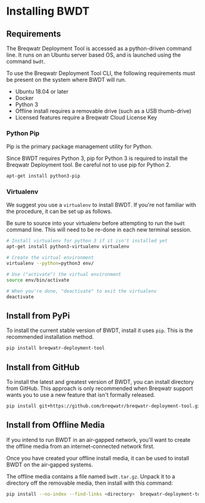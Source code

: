 # Installing BWDT

## Requirements

The Breqwatr Deployment Tool is accessed as a python-driven command line. It
runs on an Ubuntu server based OS, and is launched using the command `bwdt`.

To use the Breqwatr Deployment Tool CLI, the following requirements must be
present on the system where BWDT will run.

- Ubuntu 18.04 or later
- Docker
- Python 3
- Offline install requires a removable drive (such as a USB thumb-drive)
- Licensed features require a Breqwatr Cloud License Key


### Python Pip

Pip is the primary package management utility for Python.

Since BWDT requires Python 3, pip for Python 3 is required to install the
Breqwatr Deployment tool. Be careful not to use pip for Python 2.

```bash
apt-get install python3-pip
```

### Virtualenv

We suggest you use a `virtualenv` to install BWDT. If you're not familiar with
the procedure, it can be set up as follows.

Be sure to source into your virtualenv before attempting to run the `bwdt`
command line. This will need to be re-done in each new terminal session.

```bash
# Install virtualenv for python 3 if it isn't installed yet
apt-get install python3-virtualenv virtualenv

# Create the virtual environment
virtualenv --python=python3 env/

# Use ("activate") the virtual environment
source env/bin/activate

# When you're done, "deactivate" to exit the virtualenv
deactivate
```

## Install from PyPi

To install the current stable version of BWDT, install it uses `pip`. This is
the recommended installation method.

```bash
pip install breqwatr-deployment-tool
```


## Install from GitHub

To install the latest and greatest version of BWDT, you can install directory
from GitHub. This approach is only recommended when Breqwatr support wants you
to use a new feature that isn't formally released.

```bash
pip install git+https://github.com/breqwatr/breqwatr-deployment-tool.git
```


## Install from Offline Media

If you intend to run BWDT in an air-gapped network, you'll want to create
the offline media from an internet-connected network first.

Once you have created your offline install media, it can be used to install
BWDT on the air-gapped systems.

The offline media contains a file named `bwdt.tar.gz`. Unpack it to a
directory off the removable media, then install with this command:

```bash
pip install --no-index --find-links <directory>  breqwatr-deployment-tool
```

